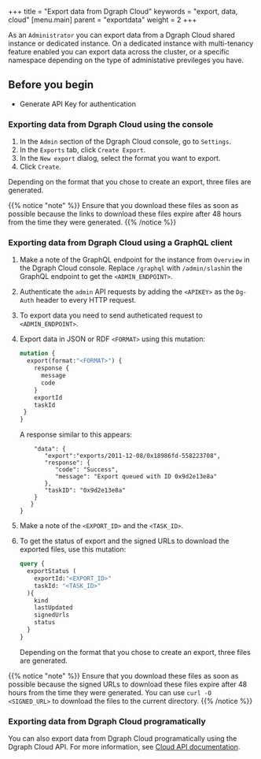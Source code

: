 +++
title = "Export data from Dgraph Cloud"
keywords = "export, data, cloud"
[menu.main]
    parent = "exportdata"
    weight = 2
+++

As an `Administrator` you can export data from a Dgraph Cloud shared instance or dedicated instance. On a dedicated instance with multi-tenancy feature enabled you can export data across the cluster, or a specific namespace depending on the type of administative previleges you have.

## Before you begin

*  Generate API Key for authentication 

### Exporting data from Dgraph Cloud using the console

1. In the `Admin` section of the Dgraph Cloud console, go to `Settings`. 
1. In the `Exports` tab, click `Create Export`.
1. In the `New export` dialog, select the format you want to export.
1. Click  `Create`.

Depending on the format that you chose to create an export, three files are generated.

{{% notice "note" %}}
Ensure that you download these files as soon as possible because the links to download these files expire after 48 hours from the time they were generated.
{{% /notice %}}


### Exporting data from Dgraph Cloud using a GraphQL client

1. Make a note of the GraphQL endpoint for the instance from `Overview` in the Dgraph Cloud console. Replace `/graphql` with `/admin/slash`in the GraphQL endpoint to get the `<ADMIN_ENDPOINT>`.
1. Authenticate the `admin` API requests by adding the `<APIKEY>` as the `Dg-Auth` header to every HTTP request.
1. To export data you need to send autheticated request to `<ADMIN_ENDPOINT>`. 
1. Export data in JSON or RDF `<FORMAT>` using this mutation:

    ```graphql
    mutation {
      export(format:"<FORMAT>") {
        response {
          message
          code
        }
        exportId
        taskId
     }
    }
   ``` 
   A response similar to this appears:

   ```{
       "data": {
          "export":"exports/2011-12-08/0x18986fd-558223708",
          "response": {
             "code": "Success",
             "message": "Export queued with ID 0x9d2e13e8a"
          },
          "taskID": "0x9d2e13e8a"
       }
      }
   }
   ```
1. Make a note of the `<EXPORT_ID>` and the `<TASK_ID>`.

1. To get the status of export and the signed URLs to download the exported files, use this mutation:
   ```graphql
   query {
     exportStatus (
       exportId:"<EXPORT_ID>"
       taskId: "<TASK_ID>"
     ){
       kind
       lastUpdated
       signedUrls
       status
     }
   }
   ```

   Depending on the format that you chose to create an export, three files are generated.
   
{{% notice "note" %}}
Ensure that you download these files as soon as possible because the signed URLs to download these files expire after 48 hours from the time they were generated. You can use `curl -O <SIGNED_URL>` to download the files to the current directory.
{{% /notice %}}   

### Exporting data from Dgraph Cloud programatically

You can also export data from Dgraph Cloud programatically using the Dgraph Cloud API. For more information, see [Cloud API documentation](https://dgraph.io/docs/cloud/cloud-api/backup/#export-data).



   